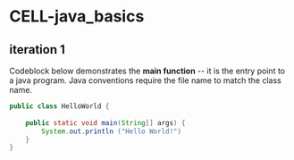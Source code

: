 # CELL-java_basics

## iteration 1

Codeblock below demonstrates the **main function** -- it is the entry point to a java program. Java conventions require the file name to match the class name.

```java
public class HelloWorld {
    
    public static void main(String[] args) {
        System.out.println ("Hello World!")
    }
}
```
